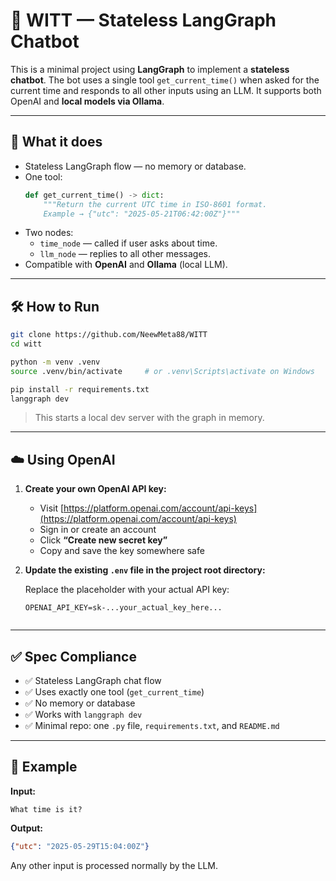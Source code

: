 # 🌙 WITT — Stateless LangGraph Chatbot

This is a minimal project using **LangGraph** to implement a **stateless chatbot**. The bot uses a single tool `get_current_time()` when asked for the current time and responds to all other inputs using an LLM. It supports both OpenAI and **local models via Ollama**.

---

## 🚧 What it does

- Stateless LangGraph flow — no memory or database.
- One tool:
  ```python
  def get_current_time() -> dict:
      """Return the current UTC time in ISO-8601 format.
      Example → {"utc": "2025‑05‑21T06:42:00Z"}"""
  ```
- Two nodes:
  - `time_node` — called if user asks about time.
  - `llm_node` — replies to all other messages.
- Compatible with **OpenAI** and **Ollama** (local LLM).

---

## 🛠 How to Run

```bash
git clone https://github.com/NeewMeta88/WITT
cd witt

python -m venv .venv
source .venv/bin/activate     # or .venv\Scripts\activate on Windows

pip install -r requirements.txt
langgraph dev
```

> This starts a local dev server with the graph in memory.

---

## ☁️ Using OpenAI

1. **Create your own OpenAI API key:**

   - Visit [https://platform.openai.com/account/api-keys](https://platform.openai.com/account/api-keys)
   - Sign in or create an account
   - Click **“Create new secret key”**
   - Copy and save the key somewhere safe

2. **Update the existing `.env` file in the project root directory:**

   Replace the placeholder with your actual API key:

   ```env
   OPENAI_API_KEY=sk-...your_actual_key_here...


---

## ✅ Spec Compliance

- ✅ Stateless LangGraph chat flow
- ✅ Uses exactly one tool (`get_current_time`)
- ✅ No memory or database
- ✅ Works with `langgraph dev`
- ✅ Minimal repo: one `.py` file, `requirements.txt`, and `README.md`

---

## 🧪 Example

**Input:**
```
What time is it?
```

**Output:**
```json
{"utc": "2025-05-29T15:04:00Z"}
```

Any other input is processed normally by the LLM.
